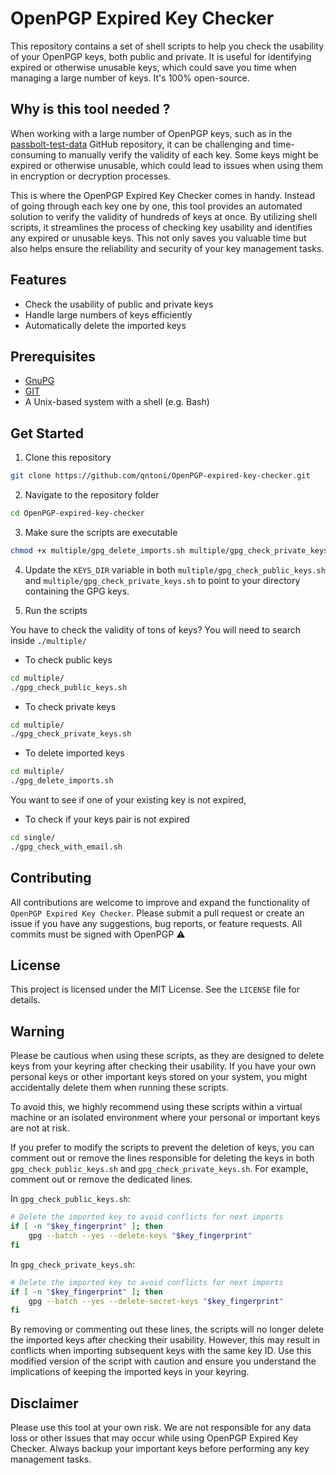 # OpenPGP Expired Key Checker

This repository contains a set of shell scripts to help you check the usability of your OpenPGP keys, both public and private. It is useful for identifying expired or otherwise unusable keys, which could save you time when managing a large number of keys. It's 100% open-source.

## Why is this tool needed ?

When working with a large number of OpenPGP keys, such as in the [passbolt-test-data](https://github.com/passbolt/passbolt-test-data) GitHub repository, it can be challenging and time-consuming to manually verify the validity of each key. Some keys might be expired or otherwise unusable, which could lead to issues when using them in encryption or decryption processes.

This is where the OpenPGP Expired Key Checker comes in handy. Instead of going through each key one by one, this tool provides an automated solution to verify the validity of hundreds of keys at once. By utilizing shell scripts, it streamlines the process of checking key usability and identifies any expired or unusable keys. This not only saves you valuable time but also helps ensure the reliability and security of your key management tasks.

## Features
- Check the usability of public and private keys
- Handle large numbers of keys efficiently 
- Automatically delete the imported keys

## Prerequisites
- [GnuPG](https://gnupg.org)
- [GIT](https://git-scm.com/)
- A Unix-based system with a shell (e.g. Bash)

## Get Started

1. Clone this repository 
```bash
git clone https://github.com/qntoni/OpenPGP-expired-key-checker.git
```

2. Navigate to the repository folder
```bash
cd OpenPGP-expired-key-checker
```

3. Make sure the scripts are executable
```bash
chmod +x multiple/gpg_delete_imports.sh multiple/gpg_check_private_keys.sh multiple/gpg_check_public_keys.sh single/gpg_check_with_email.sh
```

4. Update the `KEYS_DIR` variable in both `multiple/gpg_check_public_keys.sh` and `multiple/gpg_check_private_keys.sh` to point to your directory containing the GPG keys.

5. Run the scripts 

You have to check the validity of tons of keys? You will need to search inside `./multiple/`

- To check public keys
```bash
cd multiple/
./gpg_check_public_keys.sh
```

- To check private keys
```bash
cd multiple/
./gpg_check_private_keys.sh
```

- To delete imported keys
```bash
cd multiple/
./gpg_delete_imports.sh
```

You want to see if one of your existing key is not expired, 

- To check if your keys pair is not expired
```bash
cd single/
./gpg_check_with_email.sh
```


## Contributing
All contributions are welcome to improve and expand the functionality of `OpenPGP Expired Key Checker`. Please submit a pull request or create an issue if you have any suggestions, bug reports, or feature requests. All commits must be signed with OpenPGP ⚠️

## License
This project is licensed under the MIT License. See the `LICENSE` file for details.

## Warning
Please be cautious when using these scripts, as they are designed to delete keys from your keyring after checking their usability. If you have your own personal keys or other important keys stored on your system, you might accidentally delete them when running these scripts.

To avoid this, we highly recommend using these scripts within a virtual machine or an isolated environment where your personal or important keys are not at risk.

If you prefer to modify the scripts to prevent the deletion of keys, you can comment out or remove the lines responsible for deleting the keys in both `gpg_check_public_keys.sh` and `gpg_check_private_keys.sh`. For example, comment out or remove the dedicated lines.

In `gpg_check_public_keys.sh`:

```bash
# Delete the imported key to avoid conflicts for next imports
if [ -n "$key_fingerprint" ]; then
    gpg --batch --yes --delete-keys "$key_fingerprint"
fi
```

In `gpg_check_private_keys.sh`:

```bash
# Delete the imported key to avoid conflicts for next imports
if [ -n "$key_fingerprint" ]; then
    gpg --batch --yes --delete-secret-keys "$key_fingerprint"
fi
```
By removing or commenting out these lines, the scripts will no longer delete the imported keys after checking their usability. However, this may result in conflicts when importing subsequent keys with the same key ID. Use this modified version of the script with caution and ensure you understand the implications of keeping the imported keys in your keyring.

## Disclaimer
Please use this tool at your own risk. We are not responsible for any data loss or other issues that may occur while using OpenPGP Expired Key Checker. Always backup your important keys before performing any key management tasks.